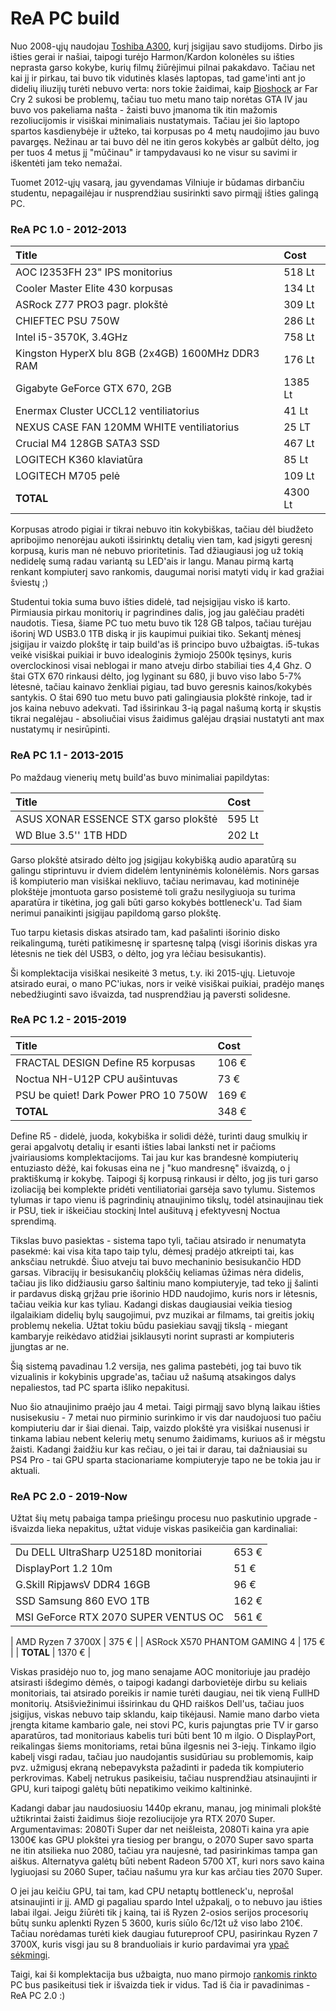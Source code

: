 # ReA PC build

Nuo 2008-ųjų naudojau [Toshiba A300](gadgets/apzvalgos/toshiba-a300-1gn.md), kurį įsigijau savo studijoms. Dirbo jis išties gerai ir našiai, taipogi turėjo Harmon/Kardon kolonėles su išties neprasta garso kokybe, kurių filmų žiūrėjimui pilnai pakakdavo. Tačiau net kai jį ir pirkau, tai buvo tik vidutinės klasės laptopas, tad game'inti ant jo didelių iliuzijų turėti nebuvo verta: nors tokie žaidimai, kaip [Bioshock](../zaidimai/bioshock.md) ar Far Cry 2 sukosi be problemų, tačiau tuo metu mano taip norėtas GTA IV jau buvo vos pakeliama našta - žaisti buvo įmanoma tik itin mažomis rezoliucijomis ir visiškai minimaliais nustatymais. Tačiau jei šio laptopo spartos kasdienybėje ir užteko, tai korpusas po 4 metų naudojimo jau buvo pavargęs. Nežinau ar tai buvo dėl ne itin geros kokybės ar galbūt dėlto, jog per tuos 4 metus jį "mūčinau" ir tampydavausi ko ne visur su savimi ir iškentėti jam teko nemažai.

Tuomet 2012-ųjų vasarą, jau gyvendamas Vilniuje ir būdamas dirbančiu studentu, nepagailėjau ir nusprendžiau susirinkti savo pirmąjį išties galingą PC.

### ReA PC 1.0 - 2012-2013

| Title | Cost |
| :--- | :--- |
| AOC I2353FH 23" IPS monitorius | 518 Lt |
| Cooler Master Elite 430 korpusas | 134 Lt |
| ASRock Z77 PRO3 pagr. plokštė | 309 Lt |
| CHIEFTEC PSU 750W | 286 Lt |
| Intel i5-3570K, 3.4GHz | 758 Lt |
| Kingston HyperX blu 8GB \(2x4GB\) 1600MHz DDR3 RAM | 176 Lt |
| Gigabyte GeForce GTX 670, 2GB | 1385 Lt |
| Enermax Cluster UCCL12 ventiliatorius | 41 Lt |
| NEXUS CASE FAN 120MM WHITE ventiliatorius  | 25 LT |
| Crucial M4 128GB SATA3 SSD | 467 Lt |
| LOGITECH K360 klaviatūra | 85 Lt |
| LOGITECH M705 pelė | 109 Lt |
| **TOTAL** | 4300 Lt |

Korpusas atrodo pigiai ir tikrai nebuvo itin kokybiškas, tačiau dėl biudžeto apribojimo nenorėjau aukoti išsirinktų detalių vien tam, kad įsigyti geresnį korpusą, kuris man nė nebuvo prioritetinis. Tad džiaugiausi jog už tokią nedidelę sumą radau variantą su LED'ais ir langu. Manau pirmą kartą renkant kompiuterį savo rankomis, daugumai norisi matyti vidų ir kad gražiai šviestų ;\)

Studentui tokia suma buvo išties didelė, tad neįsigijau visko iš karto. Pirmiausia pirkau monitorių ir pagrindines dalis, jog jau galėčiau pradėti naudotis. Tiesa, šiame PC tuo metu buvo tik 128 GB talpos, tačiau turėjau išorinį WD USB3.0 1TB diską ir jis kaupimui puikiai tiko. Sekantį mėnesį įsigijau ir vaizdo plokštę ir taip build'as iš principo buvo užbaigtas. i5-tukas veikė visiškai puikiai ir buvo idealoginis žymiojo 2500k tęsinys, kuris overclockinosi visai neblogai ir mano atveju dirbo stabiliai ties 4,4 Ghz. O štai GTX 670 rinkausi dėlto, jog lyginant su 680, ji buvo viso labo 5-7% lėtesnė, tačiau kainavo ženkliai pigiau, tad buvo geresnis kainos/kokybės santykis. O štai 690 tuo metu buvo pati galingiausia plokštė rinkoje, tad ir jos kaina nebuvo adekvati. Tad išsirinkau 3-ią pagal našumą kortą ir skųstis tikrai negalėjau - absoliučiai visus žaidimus galėjau drąsiai nustatyti ant max nustatymų ir nesirūpinti.

### ReA PC 1.1 - 2013-2015

Po maždaug vienerių metų build'as buvo minimaliai papildytas:

| Title | Cost |
| :--- | :--- |
| ASUS XONAR ESSENCE STX garso plokštė | 595 Lt |
| WD Blue 3.5'' 1TB HDD | 202 Lt |

Garso plokštė atsirado dėlto jog įsigijau kokybišką audio aparatūrą su galingu stiprintuvu ir dviem didelėm lentyninėmis kolonėlėmis. Nors garsas iš kompiuterio man visiškai nekliuvo, tačiau nerimavau, kad motininėje plokštėje įmontuota garso posistemė toli gražu nesilygiuoja su turima aparatūra ir tikėtina, jog gali būti garso kokybės bottleneck'u. Tad šiam nerimui panaikinti įsigijau papildomą garso plokštę.

Tuo tarpu kietasis diskas atsirado tam, kad pašalinti išorinio disko reikalingumą, turėti patikimesnę ir spartesnę talpą \(visgi išorinis diskas yra lėtesnis ne tiek dėl USB3, o dėlto, jog yra lėčiau besisukantis\).

Ši komplektacija visiškai nesikeitė 3 metus, t.y. iki 2015-ųjų. Lietuvoje atsirado eurai, o mano PC'iukas, nors ir veikė visiškai puikiai, pradėjo manęs nebedžiuginti savo išvaizda, tad nusprendžiau ją paversti solidesne.

### ReA PC 1.2 - 2015-2019

| Title | Cost |
| :--- | :--- |
| FRACTAL DESIGN Define R5 korpusas | 106 € |
| Noctua NH-U12P CPU aušintuvas | 73 € |
| PSU be quiet! Dark Power PRO 10 750W | 169 € |
| **TOTAL** | 348 € |

Define R5 - didelė, juoda, kokybiška ir solidi dėžė, turinti daug smulkių ir gerai apgalvotų detalių ir esanti išties labai lanksti net ir pačioms įvairiausioms komplektacijoms. Tai jau kur kas brandesnė kompiuterių entuziasto dėžė, kai fokusas eina ne į "kuo mandresnę" išvaizdą, o į praktiškumą ir kokybę. Taipogi šį korpusą rinkausi ir dėlto, jog jis turi garso izoliaciją bei komplekte pridėti ventiliatoriai garsėja savo tylumu. Sistemos tylumas ir tapo vienu iš pagrindinių atnaujinimo tikslų, todėl atsinaujinau tiek ir PSU, tiek ir iškeičiau stockinį Intel aušituvą į efektyvesnį Noctua sprendimą.

Tikslas buvo pasiektas - sistema tapo tyli, tačiau atsirado ir nenumatyta pasekmė: kai visa kita tapo taip tylu, dėmesį pradėjo atkreipti tai, kas anksčiau netrukdė. Šiuo atveju tai buvo mechaninio besisukančio HDD garsas. Vibracijų ir besisukančių plokščių keliamas ūžimas nėra didelis, tačiau jis liko didžiausiu garso šaltiniu mano kompiuteryje, tad teko jį šalinti ir pardavus diską grįžau prie išorinio HDD naudojimo, kuris nors ir lėtesnis, tačiau veikia kur kas tyliau. Kadangi diskas daugiausiai veikia tiesiog ilgalaikiam didelių bylų saugojimui, pvz muzikai ar filmams, tai greitis jokių problemų nekelia. Užtat tokiu būdu pasiekiau savąjį tikslą - miegant kambaryje reikėdavo atidžiai įsiklausyti norint suprasti ar kompiuteris įjungtas ar ne.

Šią sistemą pavadinau 1.2 versija, nes galima pastebėti, jog tai buvo tik vizualinis ir kokybinis upgrade'as, tačiau už našumą atsakingos dalys nepaliestos, tad PC sparta išliko nepakitusi.

Nuo šio atnaujinimo praėjo jau 4 metai. Taigi pirmąjį savo blyną laikau išties nusisekusiu - 7 metai nuo pirminio surinkimo ir vis dar naudojuosi tuo pačiu kompiuteriu dar ir šiai dienai. Taip, vaizdo plokštė yra visiškai nusenusi ir tinkama labiau nebent kelerių metų senumo žaidimams, kuriuos aš ir mėgstu žaisti. Kadangi žaidžiu kur kas rečiau, o jei tai ir darau, tai dažniausiai su PS4 Pro - tai GPU sparta stacionariame kompiuteryje tapo ne be tokia jau ir aktuali.

### ReA PC 2.0 - 2019-Now

Užtat šių metų pabaiga tampa priešingu procesu nuo paskutinio upgrade - išvaizda lieka nepakitus, užtat viduje viskas pasikeičia gan kardinaliai:

|  |  |
| :--- | :--- |
| Du DELL UltraSharp U2518D monitoriai | 653 € |
| DisplayPort 1.2 10m | 51 € |
| G.Skill RipjawsV DDR4 16GB | 96 € |
| SSD Samsung 860 EVO 1TB | 162 € |
| MSI GeForce RTX 2070 SUPER VENTUS OC | 561 € |
| AMD Ryzen 7 3700X | 375 € |
| ASRock X570 PHANTOM GAMING 4 | 175 € |
| **TOTAL** | 1370 € |

Viskas prasidėjo nuo to, jog mano senajame AOC monitoriuje jau pradėjo atsirasti išdegimo dėmės, o taipogi kadangi darbovietėje dirbu su keliais monitoriais, tai atsirado poreikis ir namie turėti daugiau, nei tik vieną FullHD monitorių. Atsišviežinimui išsirinkau du QHD raiškos Dell'us, tačiau juos įsigijus, viskas nebuvo taip sklandu, kaip tikėjausi. Namie mano darbo vieta įrengta kitame kambario gale, nei stovi PC, kuris pajungtas prie TV ir garso aparatūros, tad monitoriaus kabelis turi būti bent 10 m ilgio. O DisplayPort, reikalingas šiems monitoriams, retai būna ilgesnis nei 3-iejų. Tinkamo ilgio kabelį visgi radau, tačiau juo naudojantis susidūriau su problemomis, kaip pvz. užmigusį ekraną nebepavyksta pažadinti ir padeda tik kompiuterio perkrovimas. Kabelį netrukus pasikeisiu, tačiau nusprendžiau atsinaujinti ir GPU, kuri taipogi galėtų būti nepatikimo veikimo kaltininkė. 

Kadangi dabar jau naudosiuosiu 1440p ekranu, manau, jog minimali plokštė užtikrintai žaisti žaidimus šioje rezoliucijoje yra RTX 2070 Super. Argumentavimas: 2080Ti Super dar net neišleista, 2080Ti kaina yra apie 1300€ kas GPU plokštei yra tiesiog per brangu, o 2070 Super savo sparta ne itin atsilieka nuo 2080, tačiau yra naujesnė, tad pasirinkimas tampa gan aiškus. Alternatyva galėtų būti nebent Radeon 5700 XT, kuri nors savo kaina lygiuojasi su 2060 Super, tačiau našumu yra kur kas arčiau ties 2070 Super.

O jei jau keičiu GPU, tai tam, kad CPU netaptų bottleneck'u, neprošal atsinaujinti ir jį. AMD gi pagaliau spardo Intel užpakalį, o to nebuvo jau išties labai ilgai. Jeigu žiūrėti tik į kainą, tai iš Ryzen 2-osios serijos procesorių būtų sunku aplenkti Ryzen 5 3600, kuris siūlo 6c/12t už viso labo 210€. Tačiau norėdamas turėti kiek daugiau futureproof CPU, pasirinkau Ryzen 7 3700X,  kuris visgi jau su 8 branduoliais ir kurio pardavimai yra [ypač sėkmingi](https://www.techradar.com/news/amd-ryzen-7-3700x-is-such-a-hit-it-almost-outsold-intels-entire-cpu-range).

Taigi, kai ši komplektacija bus užbaigta, nuo mano pirmojo [rankomis rinkto](it-talk/kompiuterio-rinkimas.md) PC bus pasikeitusi tiek ir išvaizda tiek ir vidus. Tad iš čia ir pavadinimas - ReA PC 2.0 :\)

